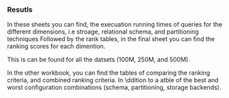 ### Resutls

In these sheets you can find, the execuation running times of queries for the different dimensions, i.e stroage, relational schema, and partitioning techniques
Followed by the rank tables, in the final sheet you can find the ranking scores for each dimention.

This is can be found for all the datsets (100M, 250M, and 500M).

In the other workbook, you can find the tables of comparing the ranking criteria, and combined ranking criteria. In \ddition to a atble of the best and 
worst configuration combinations (schema, partitioning, storage backends).
